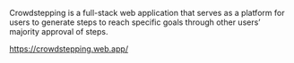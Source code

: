 Crowdstepping is a full-stack web application that serves as a platform for users to generate steps to reach specific goals through other users’ majority approval of steps.

https://crowdstepping.web.app/
